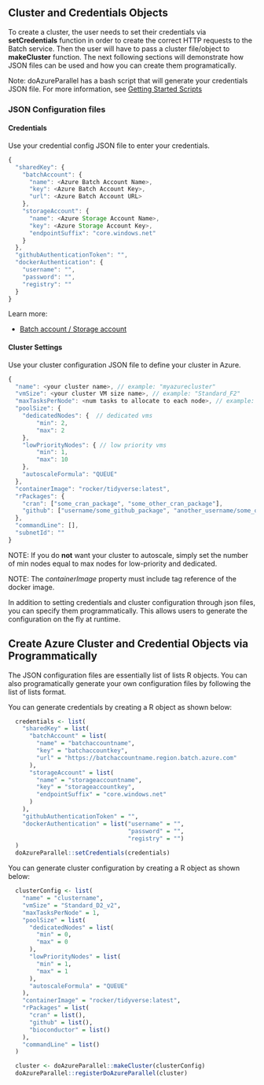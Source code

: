 ## Cluster and Credentials Objects 
To create a cluster, the user needs to set their credentials via **setCredentials** function in order to create the correct HTTP requests to the Batch service. Then the user will have to pass a cluster file/object to **makeCluster** function. The next following sections will demonstrate how JSON files can be used and how you can create them programatically.

Note: doAzureParallel has a bash script that will generate your credentials JSON file. For more information, see [Getting Started Scripts](./02-getting-started-script.md)

### JSON Configuration files

#### Credentials
Use your credential config JSON file to enter your credentials.

```javascript 
{ 
  "sharedKey": {
    "batchAccount": {
      "name": <Azure Batch Account Name>,
      "key": <Azure Batch Account Key>,
      "url": <Azure Batch Account URL>
    },
    "storageAccount": {
      "name": <Azure Storage Account Name>,
      "key": <Azure Storage Account Key>,
      "endpointSuffix": "core.windows.net"
    }
  },
  "githubAuthenticationToken": "",
  "dockerAuthentication": {
    "username": "",
    "password": "",
    "registry": ""
  }
}
```
Learn more:
 - [Batch account / Storage account](./README.md#azure-requirements)

#### Cluster Settings
Use your cluster configuration JSON file to define your cluster in Azure.

```javascript
{
  "name": <your cluster name>, // example: "myazurecluster"
  "vmSize": <your cluster VM size name>, // example: "Standard_F2"
  "maxTasksPerNode": <num tasks to allocate to each node>, // example: "2"
  "poolSize": {
    "dedicatedNodes": {  // dedicated vms
        "min": 2,
        "max": 2
    },
    "lowPriorityNodes": { // low priority vms 
        "min": 1,
        "max": 10
    },
    "autoscaleFormula": "QUEUE"
  },
  "containerImage": "rocker/tidyverse:latest",
  "rPackages": {
    "cran": ["some_cran_package", "some_other_cran_package"],
    "github": ["username/some_github_package", "another_username/some_other_github_package"]
  },
  "commandLine": [],
  "subnetId": ""
}
```
NOTE: If you do **not** want your cluster to autoscale, simply set the number of min nodes equal to max nodes for low-priority and dedicated.

NOTE: The *containerImage* property must include tag reference of the docker image. 

In addition to setting credentials and cluster configuration through json files, you can specify them programmatically. This allows users to generate the configuration on the fly at runtime.

## Create Azure Cluster and Credential Objects via Programmatically

The JSON configuration files are essentially list of lists R objects. You can also programatically generate your own configuration files by following the list of lists format.

You can generate credentials by creating a R object as shown below:

```R
  credentials <- list(
    "sharedKey" = list(
      "batchAccount" = list(
        "name" = "batchaccountname",
        "key" = "batchaccountkey",
        "url" = "https://batchaccountname.region.batch.azure.com"
      ),
      "storageAccount" = list(
        "name" = "storageaccountname",
        "key" = "storageaccountkey",
        "endpointSuffix" = "core.windows.net"
      )
    ),
    "githubAuthenticationToken" = "",
    "dockerAuthentication" = list("username" = "",
                                  "password" = "",
                                  "registry" = "")
  )
  doAzureParallel::setCredentials(credentials)
```

You can generate cluster configuration by creating a R object as shown below:
```R
  clusterConfig <- list(
    "name" = "clustername",
    "vmSize" = "Standard_D2_v2",
    "maxTasksPerNode" = 1,
    "poolSize" = list(
      "dedicatedNodes" = list(
        "min" = 0,
        "max" = 0
      ),
      "lowPriorityNodes" = list(
        "min" = 1,
        "max" = 1
      ),
      "autoscaleFormula" = "QUEUE"
    ),
    "containerImage" = "rocker/tidyverse:latest",
    "rPackages" = list(
      "cran" = list(),
      "github" = list(),
      "bioconductor" = list()
    ),
    "commandLine" = list()
  )

  cluster <- doAzureParallel::makeCluster(clusterConfig)
  doAzureParallel::registerDoAzureParallel(cluster)
```

